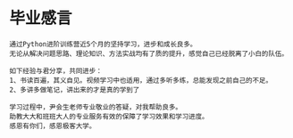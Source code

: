 

# 毕业感言
    
    通过Python进阶训练营近5个月的坚持学习，进步和成长良多。
    无论从解决问题思路、理论知识、方法实战均有了质的提升，感觉自己已经脱离了小白的队伍。

    如下经验与君分享，共同进步：
    1、书读百遍，其义自见。视频学习中也适用，通过多听多练，总能发现之前自己的不足。
    2、多讲多做笔记，讲出来的才是真的学到了
       
    学习过程中，尹会生老师专业敬业的答疑，对我帮助良多。
    助教大大和班班大人的专业服务有效的保障了学习效果和学习进度。
    感恩有你们，感恩极客大学。 

